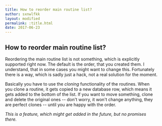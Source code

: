 ```yaml
---
title: How to reorder main routine list?
author: sxnwlfkk
layout: modified
permalink: :title.html
date: 2017-06-23
---
```


How to reorder main routine list?
---------------------------------

Reordering the main routine list is not something, which is explicitly supported right now. The default is the order, that you created them. I understand, that in some cases you might want to change this. Fortunately there is a way, which is sadly just a hack, not a real solution for the moment.

Basically you have to use the _cloning_ functionality of the routines. When you clone a routine, it gets copied to a new database row, which means it gets added to the bottom of the list. If you want to move something, clone and delete the original ones -- don't worry,  it won't change anything, they are perfect clones -- until you are happy with the order.

_This is a feature, which might get added in the future, but no promises there._
